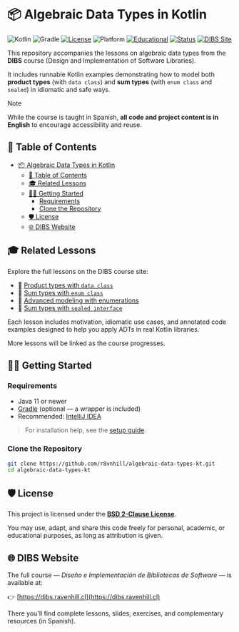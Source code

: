 # 📦 Algebraic Data Types in Kotlin

![Kotlin](https://img.shields.io/badge/kotlin-2.2.0-7F52FF?logo=kotlin)
![Gradle](https://img.shields.io/badge/build%20tool-gradle-02303A?logo=gradle)
[![License](https://img.shields.io/badge/license-BSD--2--Clause-blue.svg)](https://opensource.org/licenses/BSD-2-Clause)
![Platform](https://img.shields.io/badge/platform-JVM-orange)
[![Educational](https://img.shields.io/badge/purpose-educational-yellow)](https://dibs.ravenhill.cl)
[![Status](https://img.shields.io/badge/status-stable-brightgreen)]()
[![DIBS Site](https://img.shields.io/badge/website-dibs.ravenhill.cl-purple)](https://dibs.ravenhill.cl)

This repository accompanies the lessons on algebraic data types from the **DIBS** course (Design and Implementation of Software Libraries).

It includes runnable Kotlin examples demonstrating how to model both **product types** (with `data class`) and **sum types** (with `enum class` and `sealed`) in idiomatic and safe ways.

>[!note]
> While the course is taught in Spanish, **all code and project content is in English** to encourage accessibility and reuse.

## 📖 Table of Contents

- [📦 Algebraic Data Types in Kotlin](#-algebraic-data-types-in-kotlin)
  - [📖 Table of Contents](#-table-of-contents)
  - [🎓 Related Lessons](#-related-lessons)
  - [🧑‍💻 Getting Started](#-getting-started)
    - [Requirements](#requirements)
    - [Clone the Repository](#clone-the-repository)
  - [🛡️ License](#️-license)
  - [🌐 DIBS Website](#-dibs-website)


## 🎓 Related Lessons

Explore the full lessons on the DIBS course site:

* 📄 [Product types with `data class`](https://dibs.ravenhill.cl/docs/type-fundamentals/algebraic-data-types/records-2/kt/)
* 📄 [Sum types with `enum class`](https://dibs.ravenhill.cl/docs/type-fundamentals/algebraic-data-types/enums/kt/)
* 📄 [Advanced modeling with enumerations](https://dibs.ravenhill.cl/docs/type-fundamentals/algebraic-data-types/idiom-enum/kt)
* 📄 [Sum types with `sealed interface`](https://dibs.ravenhill.cl/docs/type-fundamentals/algebraic-data-types/sealed-interfaces/kt)

Each lesson includes motivation, idiomatic use cases, and annotated code examples designed to help you apply ADTs in real Kotlin libraries.

More lessons will be linked as the course progresses.

## 🧑‍💻 Getting Started

### Requirements

- Java 11 or newer
- [Gradle](https://gradle.org/) (optional — a wrapper is included)
- Recommended: [IntelliJ IDEA](https://www.jetbrains.com/idea/)

> For installation help, see the [setup guide](https://dibs.ravenhill.cl/docs/installation).

### Clone the Repository

```bash
git clone https://github.com/r8vnhill/algebraic-data-types-kt.git
cd algebraic-data-types-kt
```
## 🛡️ License

This project is licensed under the **[BSD 2-Clause License](./LICENSE)**.

You may use, adapt, and share this code freely for personal, academic, or educational purposes, as long as attribution is given.

## 🌐 DIBS Website

The full course — *Diseño e Implementación de Bibliotecas de Software* — is available at:

👉 [https://dibs.ravenhill.cl](https://dibs.ravenhill.cl)

There you'll find complete lessons, slides, exercises, and complementary resources (in Spanish).
